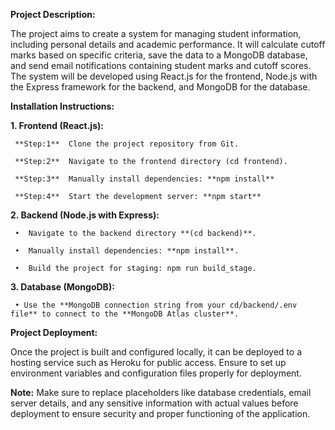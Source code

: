 **Project Description:**

The project aims to create a system for managing student information, including personal details and academic performance. It will calculate cutoff marks based on specific criteria, save the data to a MongoDB database, and send email notifications containing student marks and cutoff scores. The system will be developed using React.js for the frontend, Node.js with the Express framework for the backend, and MongoDB for the database.

**Installation Instructions:**

**1.	Frontend (React.js):**

     **Step:1**  Clone the project repository from Git.

     **Step:2**  Navigate to the frontend directory (cd frontend).

     **Step:3**  Manually install dependencies: **npm install**

     **Step:4**  Start the development server: **npm start**

**2.	Backend (Node.js with Express):**

     •	Navigate to the backend directory **(cd backend)**.

     •	Manually install dependencies: **npm install**.

     •	Build the project for staging: npm run build_stage.


**3.	Database (MongoDB):**

     • Use the **MongoDB connection string from your cd/backend/.env file** to connect to the **MongoDB Atlas cluster**.

**Project Deployment:**

Once the project is built and configured locally, it can be deployed to a hosting service such as Heroku for public access. Ensure to set up environment variables and configuration files properly for deployment.

**Note:** Make sure to replace placeholders like database credentials, email server details, and any sensitive information with actual values before deployment to ensure security and proper functioning of the application.
